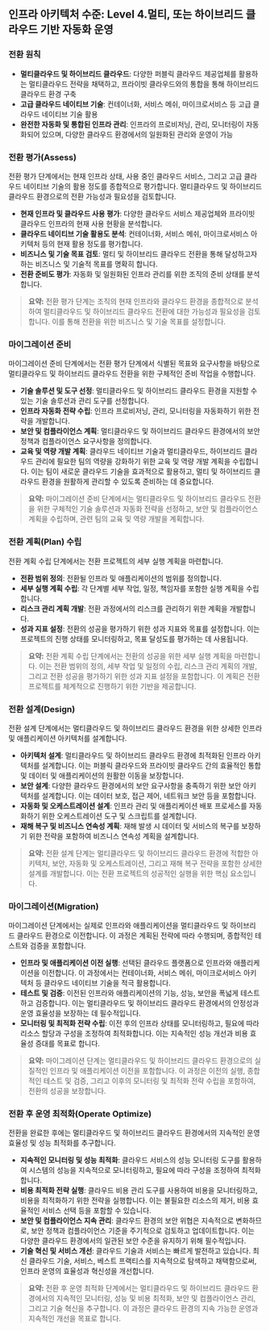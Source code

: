## 인프라 아키텍처 수준: Level 4.멀티, 또는 하이브리드 클라우드 기반 자동화 운영

### 전환 원칙
- **멀티클라우드 및 하이브리드 클라우드**: 다양한 퍼블릭 클라우드 제공업체를 활용하는 멀티클라우드 전략을 채택하고, 프라이빗 클라우드와의 통합을 통해 하이브리드 클라우드 환경 구축  
- **고급 클라우드 네이티브 기술**: 컨테이너화, 서비스 메쉬, 마이크로서비스 등 고급 클라우드 네이티브 기술 활용 
- **완전한 자동화 및 통합된 인프라 관리**: 인프라의 프로비저닝, 관리, 모니터링이 자동화되어 있으며, 다양한 클라우드 환경에서의 일원화된 관리와 운영이 가능

### 전환 평가(Assess)
전환 평가 단계에서는 현재 인프라 상태, 사용 중인 클라우드 서비스, 그리고 고급 클라우드 네이티브 기술의 활용 정도를 종합적으로 평가합니다. 멀티클라우드 및 하이브리드 클라우드 환경으로의 전환 가능성과 필요성을 검토합니다.
- **현재 인프라 및 클라우드 사용 평가**: 다양한 클라우드 서비스 제공업체와 프라이빗 클라우드 인프라의 현재 사용 현황을 분석합니다.
- **클라우드 네이티브 기술 활용도 분석**: 컨테이너화, 서비스 메쉬, 마이크로서비스 아키텍처 등의 현재 활용 정도를 평가합니다.
- **비즈니스 및 기술 목표 검토**: 멀티 및 하이브리드 클라우드 전환을 통해 달성하고자 하는 비즈니스 및 기술적 목표를 명확히 합니다.
- **전환 준비도 평가**: 자동화 및 일원화된 인프라 관리를 위한 조직의 준비 상태를 분석합니다.

> **요약:** 전환 평가 단계는 조직의 현재 인프라와 클라우드 환경을 종합적으로 분석하여 멀티클라우드 및 하이브리드 클라우드 전환에 대한 가능성과 필요성을 검토합니다. 이를 통해 전환을 위한 비즈니스 및 기술 목표를 설정합니다.

### 마이그레이션 준비
마이그레이션 준비 단계에서는 전환 평가 단계에서 식별된 목표와 요구사항을 바탕으로 멀티클라우드 및 하이브리드 클라우드 전환을 위한 구체적인 준비 작업을 수행합니다.
- **기술 솔루션 및 도구 선정**: 멀티클라우드 및 하이브리드 클라우드 환경을 지원할 수 있는 기술 솔루션과 관리 도구를 선정합니다.
- **인프라 자동화 전략 수립**: 인프라 프로비저닝, 관리, 모니터링을 자동화하기 위한 전략을 개발합니다.
- **보안 및 컴플라이언스 계획**: 멀티클라우드 및 하이브리드 클라우드 환경에서의 보안 정책과 컴플라이언스 요구사항을 정의합니다.
- **교육 및 역량 개발 계획**: 클라우드 네이티브 기술과 멀티클라우드, 하이브리드 클라우드 관리에 필요한 팀의 역량을 강화하기 위한 교육 및 역량 개발 계획을 수립합니다. 이는 팀이 새로운 클라우드 기술을 효과적으로 활용하고, 멀티 및 하이브리드 클라우드 환경을 원활하게 관리할 수 있도록 준비하는 데 중요합니다.

> **요약:** 마이그레이션 준비 단계에서는 멀티클라우드 및 하이브리드 클라우드 전환을 위한 구체적인 기술 솔루션과 자동화 전략을 선정하고, 보안 및 컴플라이언스 계획을 수립하며, 관련 팀의 교육 및 역량 개발을 계획합니다.

### 전환 계획(Plan) 수립
전환 계획 수립 단계에서는 전환 프로젝트의 세부 실행 계획을 마련합니다.
- **전환 범위 정의**: 전환될 인프라 및 애플리케이션의 범위를 정의합니다.
- **세부 실행 계획 수립**: 각 단계별 세부 작업, 일정, 책임자를 포함한 실행 계획을 수립합니다.
- **리스크 관리 계획 개발**: 전환 과정에서의 리스크를 관리하기 위한 계획을 개발합니다.
- **성과 지표 설정**: 전환의 성공을 평가하기 위한 성과 지표와 목표를 설정합니다. 이는 프로젝트의 진행 상태를 모니터링하고, 목표 달성도를 평가하는 데 사용됩니다.

> **요약:** 전환 계획 수립 단계에서는 전환의 성공을 위한 세부 실행 계획을 마련합니다. 이는 전환 범위의 정의, 세부 작업 및 일정의 수립, 리스크 관리 계획의 개발, 그리고 전환 성공을 평가하기 위한 성과 지표 설정을 포함합니다. 이 계획은 전환 프로젝트를 체계적으로 진행하기 위한 기반을 제공합니다.

### 전환 설계(Design)
전환 설계 단계에서는 멀티클라우드 및 하이브리드 클라우드 환경을 위한 상세한 인프라 및 애플리케이션 아키텍처를 설계합니다.
- **아키텍처 설계**: 멀티클라우드 및 하이브리드 클라우드 환경에 최적화된 인프라 아키텍처를 설계합니다. 이는 퍼블릭 클라우드와 프라이빗 클라우드 간의 효율적인 통합 및 데이터 및 애플리케이션의 원활한 이동을 보장합니다.
- **보안 설계**: 다양한 클라우드 환경에서의 보안 요구사항을 충족하기 위한 보안 아키텍처를 설계합니다. 이는 데이터 보호, 접근 제어, 네트워크 보안 등을 포함합니다.
- **자동화 및 오케스트레이션 설계**: 인프라 관리 및 애플리케이션 배포 프로세스를 자동화하기 위한 오케스트레이션 도구 및 스크립트를 설계합니다.
- **재해 복구 및 비즈니스 연속성 계획**: 재해 발생 시 데이터 및 서비스의 복구를 보장하기 위한 전략을 포함하여 비즈니스 연속성 계획을 설계합니다.

> **요약:** 전환 설계 단계는 멀티클라우드 및 하이브리드 클라우드 환경에 적합한 아키텍처, 보안, 자동화 및 오케스트레이션, 그리고 재해 복구 전략을 포함한 상세한 설계를 개발합니다. 이는 전환 프로젝트의 성공적인 실행을 위한 핵심 요소입니다.


### 마이그레이션(Migration)
마이그레이션 단계에서는 실제로 인프라와 애플리케이션을 멀티클라우드 및 하이브리드 클라우드 환경으로 이전합니다. 이 과정은 계획된 전략에 따라 수행되며, 종합적인 테스트와 검증을 포함합니다.
- **인프라 및 애플리케이션 이전 실행**: 선택된 클라우드 플랫폼으로 인프라와 애플리케이션을 이전합니다. 이 과정에서는 컨테이너화, 서비스 메쉬, 마이크로서비스 아키텍처 등 클라우드 네이티브 기술을 적극 활용합니다.
- **테스트 및 검증**: 이전된 인프라와 애플리케이션의 기능, 성능, 보안을 폭넓게 테스트하고 검증합니다. 이는 멀티클라우드 및 하이브리드 클라우드 환경에서의 안정성과 운영 효율성을 보장하는 데 필수적입니다.
- **모니터링 및 최적화 전략 수립**: 이전 후의 인프라 상태를 모니터링하고, 필요에 따라 리소스 할당과 구성을 조정하여 최적화합니다. 이는 지속적인 성능 개선과 비용 효율성 증대를 목표로 합니다.

> **요약:** 마이그레이션 단계는 멀티클라우드 및 하이브리드 클라우드 환경으로의 실질적인 인프라 및 애플리케이션 이전을 포함합니다. 이 과정은 이전의 실행, 종합적인 테스트 및 검증, 그리고 이후의 모니터링 및 최적화 전략 수립을 포함하여, 전환의 성공을 보장합니다.

### 전환 후 운영 최적화(Operate Optimize)
전환을 완료한 후에는 멀티클라우드 및 하이브리드 클라우드 환경에서의 지속적인 운영 효율성 및 성능 최적화를 추구합니다.
- **지속적인 모니터링 및 성능 최적화**: 클라우드 서비스의 성능 모니터링 도구를 활용하여 시스템의 성능을 지속적으로 모니터링하고, 필요에 따라 구성을 조정하여 최적화합니다.
- **비용 최적화 전략 실행**: 클라우드 비용 관리 도구를 사용하여 비용을 모니터링하고, 비용을 최적화하기 위한 전략을 실행합니다. 이는 불필요한 리소스의 제거, 비용 효율적인 서비스 선택 등을 포함할 수 있습니다.
- **보안 및 컴플라이언스 지속 관리**: 클라우드 환경의 보안 위협은 지속적으로 변화하므로, 보안 정책과 컴플라이언스 기준을 주기적으로 검토하고 업데이트합니다. 이는 다양한 클라우드 환경에서의 일관된 보안 수준을 유지하기 위해 필수적입니다.
- **기술 혁신 및 서비스 개선**: 클라우드 기술과 서비스는 빠르게 발전하고 있습니다. 최신 클라우드 기술, 서비스, 베스트 프랙티스를 지속적으로 탐색하고 채택함으로써, 인프라 운영의 효율성과 혁신성을 개선합니다.

> **요약:** 전환 후 운영 최적화 단계에서는 멀티클라우드 및 하이브리드 클라우드 환경에서의 지속적인 모니터링, 성능 및 비용 최적화, 보안 및 컴플라이언스 관리, 그리고 기술 혁신을 추구합니다. 이 과정은 클라우드 환경의 지속 가능한 운영과 지속적인 개선을 목표로 합니다.



